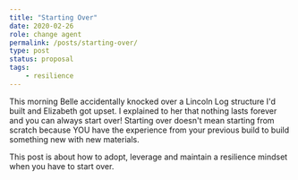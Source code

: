 ```yaml
---
title: "Starting Over"
date: 2020-02-26
role: change agent
permalink: /posts/starting-over/
type: post
status: proposal
tags:
    - resilience
---
```


This morning Belle accidentally knocked over a Lincoln Log structure I'd built and Elizabeth got upset. I explained to her that nothing lasts forever and you can always start over! Starting over doesn't mean starting from scratch because YOU have the experience from your previous build to build something new with new materials.

This post is about how to adopt, leverage and maintain a resilience mindset when you have to start over.
